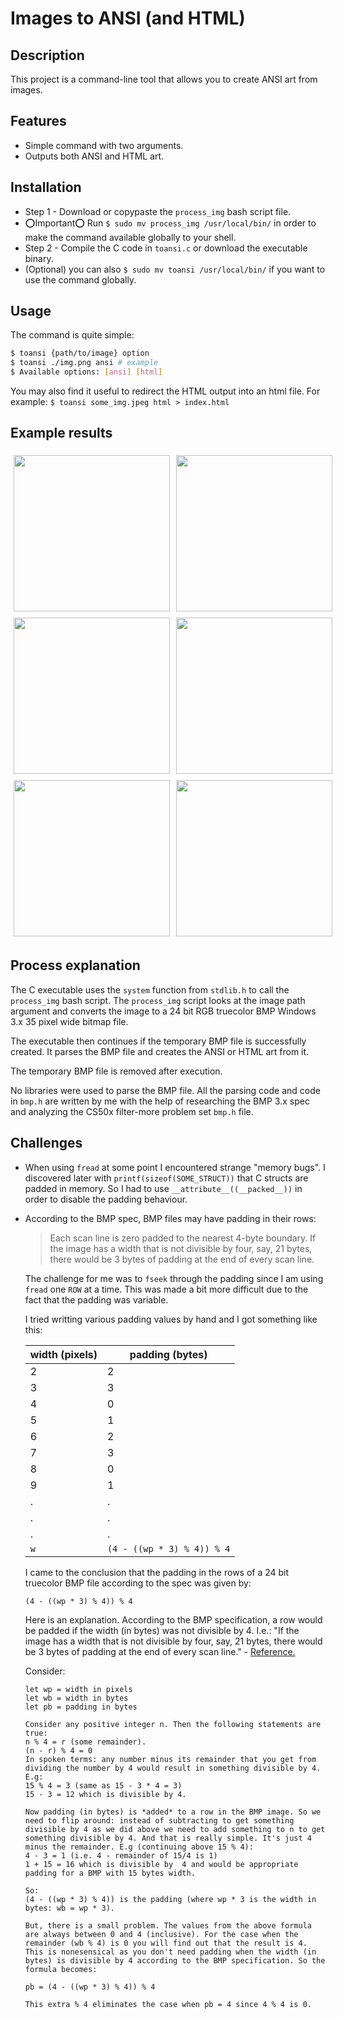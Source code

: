 # Images to ANSI (and HTML)

## Description

This project is a command-line tool that allows you to create ANSI art from images.

## Features

- Simple command with two arguments.
- Outputs both ANSI and HTML art.

## Installation

- Step 1 - Download or copypaste the `process_img` bash script file.
- ⭕Important⭕ Run `$ sudo mv process_img /usr/local/bin/` in order to make the command available globally to your shell.
- Step 2 - Compile the C code in `toansi.c` or download the executable binary.
- (Optional) you can also `$ sudo mv toansi /usr/local/bin/`
if you want to use the command globally.

## Usage

The command is quite simple:

```bash
$ toansi {path/to/image} option
$ toansi ./img.png ansi # example
$ Available options: [ansi] [html]
```

You may also find it useful to redirect the HTML output into an html file. For example: `$ toansi some_img.jpeg html > index.html`

## Example results

<div style="display:flex;gap:10px;padding:5px">
<img style="width:250px" src="https://github.com/bosari-a/image-to-ansi-c/assets/kirby_ansi.png">
<img style="width:250px" src="https://github.com/bosari-a/image-to-ansi-c/assets/kirby.png">
</div>


<div style="display:flex;gap:10px;padding:5px">
<img style="width:250px" src="https://github.com/bosari-a/image-to-ansi-c/assets/eg_bocchi_ansi.png">
<img style="width:250px" src="https://github.com/bosari-a/image-to-ansi-c/assets/bocchi.png">
</div>


<div style="display:flex;gap:10px;padding:5px">
<img style="width:250px" src="https://github.com/bosari-a/image-to-ansi-c/assets/flag_ansi.png">
<img style="width:250px" src="https://github.com/bosari-a/image-to-ansi-c/assets/FLAG_B24.BMP">
</div>

## Process explanation

The C executable uses the `system` function from `stdlib.h` to call the `process_img` bash script. The `process_img` script looks at the image path argument and converts the image to a 24 bit RGB truecolor BMP Windows 3.x 35 pixel wide bitmap file.

The executable then continues if the temporary BMP file is successfully created. It parses the BMP file and creates the ANSI or HTML art from it.

The temporary BMP file is removed after execution.

No libraries were used to parse the BMP file. All the parsing code and code in `bmp.h` are written by me with the help of researching the BMP 3.x spec and analyzing the CS50x filter-more problem set `bmp.h` file.

## Challenges

- When using `fread` at some point I encountered strange "memory bugs". I discovered later with `printf(sizeof(SOME_STRUCT))` that C structs are padded in memory. So I had to use `__attribute__((__packed__))` in order to disable the padding behaviour.

- According to the BMP spec, BMP files may have padding in their rows:
    > Each scan line is zero padded to the nearest 4-byte boundary. If the image has a width that is not divisible by four, say, 21 bytes, there would be 3 bytes of padding at the end of every scan line.

    The challenge for me was to `fseek` through the padding since I am using `fread` one `ROW` at a time. This was made a bit more difficult due to the fact that the padding was variable.

    I tried writting various padding values by hand and I got something like this:

    | width (pixels) | padding (bytes) |
    | -------------- | --------------- |
    | 2              | 2               |
    | 3              | 3               |
    | 4              | 0               |
    | 5              | 1               |
    | 6              | 2               |
    | 7              | 3               |
    | 8              | 0               |
    | 9              | 1               |
    | .              | .               |
    | .              | .               |
    | .              | .               |
    | `w`            |`(4 - ((wp * 3) % 4)) % 4`|


    I came to the conclusion that the padding in the rows of a 24 bit truecolor BMP file according to the spec was given by:
    ```
    (4 - ((wp * 3) % 4)) % 4
    ```

    Here is an explanation. According to the BMP specification, a row would be padded if the width (in bytes) was not divisible by 4.
    I.e.: "If the image has a width that is not divisible by four, say, 21 bytes, there would be 3 bytes of padding at the end of every scan line." - [Reference.](https://www.ece.ualberta.ca/~elliott/ee552/studentAppNotes/2003_w/misc/bmp_file_format/bmp_file_format.htm)
    
    Consider:
    ```
    let wp = width in pixels
    let wb = width in bytes
    let pb = padding in bytes

    Consider any positive integer n. Then the following statements are true:
    n % 4 = r (some remainder).
    (n - r) % 4 = 0
    In spoken terms: any number minus its remainder that you get from dividing the number by 4 would result in something divisible by 4. E.g: 
    15 % 4 = 3 (same as 15 - 3 * 4 = 3)
    15 - 3 = 12 which is divisible by 4.

    Now padding (in bytes) is *added* to a row in the BMP image. So we need to flip around: instead of subtracting to get something divisible by 4 as we did above we need to add something to n to get something divisible by 4. And that is really simple. It's just 4 minus the remainder. E.g (continuing above 15 % 4):
    4 - 3 = 1 (i.e. 4 - remainder of 15/4 is 1)
    1 + 15 = 16 which is divisible by  4 and would be appropriate padding for a BMP with 15 bytes width.

    So:
    (4 - ((wp * 3) % 4)) is the padding (where wp * 3 is the width in bytes: wb = wp * 3). 
    
    But, there is a small problem. The values from the above formula are always between 0 and 4 (inclusive). For the case when the remainder (wb % 4) is 0 you will find out that the result is 4. This is nonesensical as you don't need padding when the width (in bytes) is divisible by 4 according to the BMP specification. So the formula becomes:

    pb = (4 - ((wp * 3) % 4)) % 4

    This extra % 4 eliminates the case when pb = 4 since 4 % 4 is 0.
    ```

